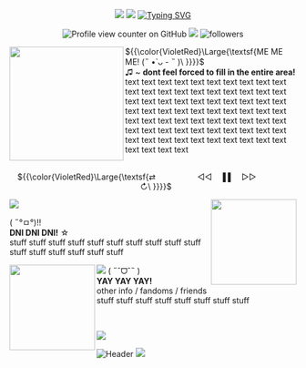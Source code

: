 <p align="center">
  <img src= https://64.media.tumblr.com/16ab4250df2c3c8123acf22afb834456/a141beeef0eba544-aa/s2048x3072/4480212d1a9389a3b71ff5fa1042fa16d29c88b3.pnj>
  <!-- Top gradient -->
  <img src="https://64.media.tumblr.com/5403d717d7c14c64c63b2800f460ff05/518f1ae780c738ef-be/s2048x3072/0447d02103f32a215a8ec3332beacb4d9529fec8.pnj">
  <!-- header -->
  <a href="https://git.io/typing-svg"><img src="https://readme-typing-svg.demolab.com?font=Tektur&size=30&duration=1000&pause=1000&color=00B5BD&center=true&multiline=true&width=435&height=79&lines=Virtual+singer+.+.+.;.+.+.+Turned+internet+icon+!!!" alt="Typing SVG" /></a>

<div align="center">
  
  ![Profile view counter on GitHub](https://komarev.com/ghpvc/?username=YOUR-GITHUB-USERNAME&color=00b5bd&style=plastic&label=MikuViews!) <!-- this is a profile view counter!make sure to edit "YOUR-GITHUB-USERNAME"! --> 
  <img src="https://64.media.tumblr.com/87fd7110c697a45ae7a9d5a9e1b0923c/92b6402e4022ca16-c7/s75x75_c1/7192d36bd8977a46b434e65ac1931ed81fa62036.gifv">
  <img alt="followers" title="Follow me on Github" src="https://img.shields.io/github/followers/YOUR-GITHUB-USERNAME?color=00b5bd&style=plastic&abbreviated=false&label=MikuFans!"/> <!-- this is a follower counter! make sure to edit "YOUR-GITHUB-USERNAME"! -->

</div>

  <img align="left" height="200" width="200" src="https://64.media.tumblr.com/e0ca94c6e3f4765cf570f062cf1aa17b/99b8931e1cf23bb0-f6/s100x200/484ed86312a0a1d8b0a99189d8dc41ff94dc46ec.gifv">
  <!-- Happy miku -->
  
  ${{\color{VioletRed}\Large{\textsf{ME ME ME!    (˵ •̀ ᴗ - ˵ )\ \}}}}\$  <br> 
    <!-- section title -->
♫ ~ <b> dont feel forced to fill in the entire area! </b> text text text text text text text text text text text text text text text text text text text text text text text text text text text text text text text text text text text text text text text text text text text text text text text text text text text text text text text text text text text text text text text text text text text text text text text text text text 
    <!-- section text -->
<br> ⠀⠀
    <p align="center">
  ${{\color{VioletRed}\Large{\textsf{⇄⠀ ⠀⠀⠀ ⠀ ⠀◁◁⠀ ▐  ▌ ⠀▷▷ ⠀ ⠀ ⠀ ⠀ ⠀↻\ \}}}}\$  <br>

   
</p>

<img src=https://64.media.tumblr.com/494f43a77fc511198310c7ac75828a3c/a141beeef0eba544-8a/s2048x3072/e3e479332f82c0b763146556ecf8b0e258a63fa9.pnj>

<img align="right" width="150" height="150" src="https://64.media.tumblr.com/ed947aba21eb2be9e5379ed370107b93/99b8931e1cf23bb0-d0/s100x200/f9cbadfd23faf98f3be237943c5340c298e80ea2.gifv">
<p align="left">
( ˶°ㅁ°)!! <br>
<b>DNI DNI DNI!</b> ☆ <br>
stuff stuff stuff stuff stuff stuff stuff stuff stuff stuff stuff stuff stuff stuff stuff stuff <br>
</p>
<img src=https://64.media.tumblr.com/494f43a77fc511198310c7ac75828a3c/a141beeef0eba544-8a/s2048x3072/e3e479332f82c0b763146556ecf8b0e258a63fa9.pnj>

<img align="left" width="150" height="150" src="https://64.media.tumblr.com/e0ca94c6e3f4765cf570f062cf1aa17b/99b8931e1cf23bb0-f6/s100x200/484ed86312a0a1d8b0a99189d8dc41ff94dc46ec.gifv">
( ˶ˆᗜˆ˵ ) <br>
<b>YAY YAY YAY!</b> <br>
other info / fandoms / friends <br> stuff stuff stuff stuff stuff stuff stuff stuff <br>




<p align="center">
<br>

</p>
<img src="https://64.media.tumblr.com/b2335da93753a19538faa61b897b6ae7/abc65c28f442103a-7a/s500x750/bf2394e9d4f8c42057a9866020880fa31466390b.gifv">

<img src="https://64.media.tumblr.com/5403d717d7c14c64c63b2800f460ff05/518f1ae780c738ef-be/s2048x3072/0447d02103f32a215a8ec3332beacb4d9529fec8.pnj" alt="Header"> <img src=https://64.media.tumblr.com/509ed86e2e56ad61e93c1f1c5cd788b9/a141beeef0eba544-2c/s2048x3072/b38a55535ceecd93a03685dad8c1ab1f2c2c721f.pnj>
